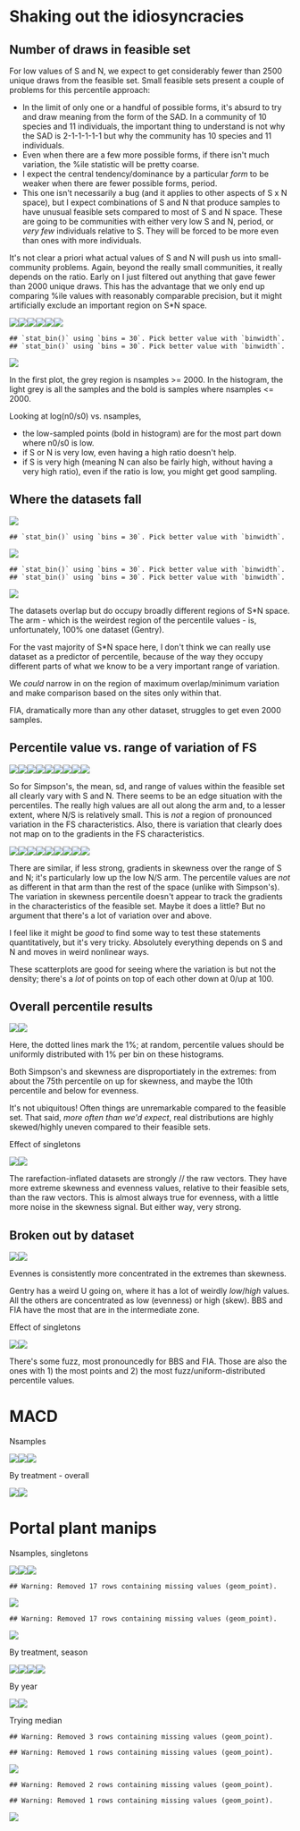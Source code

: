 Shaking out the idiosyncracies
================

Number of draws in feasible set
-------------------------------

For low values of S and N, we expect to get considerably fewer than 2500 unique draws from the feasible set. Small feasible sets present a couple of problems for this percentile approach:

-   In the limit of only one or a handful of possible forms, it's absurd to try and draw meaning from the form of the SAD. In a community of 10 species and 11 individuals, the important thing to understand is not why the SAD is 2-1-1-1-1-1 but why the community has 10 species and 11 individuals.
-   Even when there are a few more possible forms, if there isn't much variation, the %ile statistic will be pretty coarse.
-   I expect the central tendency/dominance by a particular *form* to be weaker when there are fewer possible forms, period.
-   This one isn't necessarily a bug (and it applies to other aspects of S x N space), but I expect combinations of S and N that produce samples to have unusual feasible sets compared to most of S and N space. These are going to be communities with either very low S and N, period, or *very few* individuals relative to S. They will be forced to be more even than ones with more individuals.

It's not clear a priori what actual values of S and N will push us into small-community problems. Again, beyond the really small communities, it really depends on the ratio. Early on I just filtered out anything that gave fewer than 2000 unique draws. This has the advantage that we only end up comparing %ile values with reasonably comparable precision, but it might artificially exclude an important region on S\*N space.

![](vetting_files/figure-markdown_github/draws%20v%20sn%20plots-1.png)![](vetting_files/figure-markdown_github/draws%20v%20sn%20plots-2.png)![](vetting_files/figure-markdown_github/draws%20v%20sn%20plots-3.png)![](vetting_files/figure-markdown_github/draws%20v%20sn%20plots-4.png)![](vetting_files/figure-markdown_github/draws%20v%20sn%20plots-5.png)![](vetting_files/figure-markdown_github/draws%20v%20sn%20plots-6.png)

    ## `stat_bin()` using `bins = 30`. Pick better value with `binwidth`.
    ## `stat_bin()` using `bins = 30`. Pick better value with `binwidth`.

![](vetting_files/figure-markdown_github/draws%20v%20sn%20plots-7.png)

In the first plot, the grey region is nsamples &gt;= 2000. In the histogram, the light grey is all the samples and the bold is samples where nsamples &lt;= 2000.

Looking at log(n0/s0) vs. nsamples,

-   the low-sampled points (bold in histogram) are for the most part down where n0/s0 is low.
-   if S or N is very low, even having a high ratio doesn't help.
-   if S is very high (meaning N can also be fairly high, without having a very high ratio), even if the ratio is low, you might get good sampling.

Where the datasets fall
-----------------------

![](vetting_files/figure-markdown_github/dataset%20space-1.png)

    ## `stat_bin()` using `bins = 30`. Pick better value with `binwidth`.

![](vetting_files/figure-markdown_github/dataset%20space-2.png)

    ## `stat_bin()` using `bins = 30`. Pick better value with `binwidth`.
    ## `stat_bin()` using `bins = 30`. Pick better value with `binwidth`.

![](vetting_files/figure-markdown_github/dataset%20space-3.png)

The datasets overlap but do occupy broadly different regions of S\*N space. The arm - which is the weirdest region of the percentile values - is, unfortunately, 100% one dataset (Gentry).

For the vast majority of S\*N space here, I don't think we can really use dataset as a predictor of percentile, because of the way they occupy different parts of what we know to be a very important range of variation.

We *could* narrow in on the region of maximum overlap/minimum variation and make comparison based on the sites only within that.

FIA, dramatically more than any other dataset, struggles to get even 2000 samples.

Percentile value vs. range of variation of FS
---------------------------------------------

![](vetting_files/figure-markdown_github/Simpson%20rov-1.png)![](vetting_files/figure-markdown_github/Simpson%20rov-2.png)![](vetting_files/figure-markdown_github/Simpson%20rov-3.png)![](vetting_files/figure-markdown_github/Simpson%20rov-4.png)![](vetting_files/figure-markdown_github/Simpson%20rov-5.png)![](vetting_files/figure-markdown_github/Simpson%20rov-6.png)![](vetting_files/figure-markdown_github/Simpson%20rov-7.png)![](vetting_files/figure-markdown_github/Simpson%20rov-8.png)![](vetting_files/figure-markdown_github/Simpson%20rov-9.png)

So for Simpson's, the mean, sd, and range of values within the feasible set all clearly vary with S and N. There seems to be an edge situation with the percentiles. The really high values are all out along the arm and, to a lesser extent, where N/S is relatively small. This is *not* a region of pronounced variation in the FS characteristics. Also, there is variation that clearly does not map on to the gradients in the FS characteristics.

![](vetting_files/figure-markdown_github/skew%20rov-1.png)![](vetting_files/figure-markdown_github/skew%20rov-2.png)![](vetting_files/figure-markdown_github/skew%20rov-3.png)![](vetting_files/figure-markdown_github/skew%20rov-4.png)![](vetting_files/figure-markdown_github/skew%20rov-5.png)![](vetting_files/figure-markdown_github/skew%20rov-6.png)![](vetting_files/figure-markdown_github/skew%20rov-7.png)![](vetting_files/figure-markdown_github/skew%20rov-8.png)![](vetting_files/figure-markdown_github/skew%20rov-9.png)

There are similar, if less strong, gradients in skewness over the range of S and N; it's particularly low up the low N/S arm. The percentile values are *not* as different in that arm than the rest of the space (unlike with Simpson's). The variation in skewness percentile doesn't appear to track the gradients in the characteristics of the feasible set. Maybe it does a little? But no argument that there's a lot of variation over and above.

I feel like it might be *good* to find some way to test these statements quantitatively, but it's very tricky. Absolutely everything depends on S and N and moves in weird nonlinear ways.

These scatterplots are good for seeing where the variation is but not the density; there's a *lot* of points on top of each other down at 0/up at 100.

Overall percentile results
--------------------------

![](vetting_files/figure-markdown_github/overall-1.png)![](vetting_files/figure-markdown_github/overall-2.png)

Here, the dotted lines mark the 1%; at random, percentile values should be uniformly distributed with 1% per bin on these histograms.

Both Simpson's and skewness are disproportiately in the extremes: from about the 75th percentile on up for skewness, and maybe the 10th percentile and below for evenness.

It's not ubiquitous! Often things are unremarkable compared to the feasible set. That said, *more often than we'd expect*, real distributions are highly skewed/highly uneven compared to their feasible sets.

Effect of singletons

![](vetting_files/figure-markdown_github/singletons%20overall-1.png)![](vetting_files/figure-markdown_github/singletons%20overall-2.png)

The rarefaction-inflated datasets are strongly // the raw vectors. They have more extreme skewness and evenness values, relative to their feasible sets, than the raw vectors. This is almost always true for evenness, with a little more noise in the skewness signal. But either way, very strong.

Broken out by dataset
---------------------

![](vetting_files/figure-markdown_github/dataset-1.png)![](vetting_files/figure-markdown_github/dataset-2.png)

Evennes is consistently more concentrated in the extremes than skewness.

Gentry has a weird U going on, where it has a lot of weirdly *low*/*high* values. All the others are concentrated as low (evenness) or high (skew). BBS and FIA have the most that are in the intermediate zone.

Effect of singletons

![](vetting_files/figure-markdown_github/singletons%20dataset-1.png)![](vetting_files/figure-markdown_github/singletons%20dataset-2.png)

There's some fuzz, most pronouncedly for BBS and FIA. Those are also the ones with 1) the most points and 2) the most fuzz/uniform-distributed percentile values.

MACD
====

Nsamples

![](vetting_files/figure-markdown_github/macd%20overall-1.png)![](vetting_files/figure-markdown_github/macd%20overall-2.png)![](vetting_files/figure-markdown_github/macd%20overall-3.png)

By treatment - overall

![](vetting_files/figure-markdown_github/macd%20trtmt%20overall-1.png)![](vetting_files/figure-markdown_github/macd%20trtmt%20overall-2.png)

<!-- ** I AM REALLY NOT CONFIDENT IN THE DATA HANDLING HERE, NEED TO REVISIT WHEN SHARPER ** -->
<!-- ```{r macd ctrlcomp} -->
<!-- macd_comparisons <- read.csv(here::here("working-data", "macdb_data", "orderedcomparisons.csv"), header = F, stringsAsFactors = F) -->
<!-- colnames(macd_comparisons) <- c("studyID", "control", "site") -->
<!-- macd_comparisons <- macd_comparisons %>% -->
<!--   mutate(site = as.character(site), control = as.character(control)) -->
<!-- cc_di <- all_di_macd %>% -->
<!--   filter(singletons == FALSE, treatment == "comparison") %>% -->
<!--   left_join(macd_comparisons, by = c("studyID", "site")) %>% -->
<!--   select(dat, site, skew_percentile, simpson_percentile, studyID, control) %>% -->
<!--   rename(comparison = site) %>% -->
<!--  left_join(select(all_di_macd, skew_percentile, simpson_percentile, site, singletons, nsamples), by = c("control" = "site")) %>% -->
<!--   distinct() %>% -->
<!--   rename(comp_skew = skew_percentile.x, comp_simp = simpson_percentile.x, -->
<!--          control_skew = skew_percentile.y, control_simp = simpson_percentile.y) -->
<!-- ggplot(data = cc_di, aes(x = comp_skew, y = control_skew)) + -->
<!--   geom_point(alpha = .5) + -->
<!-- #  xlim(0, 100) + -->
<!--  # ylim(0, 100) + -->
<!--   theme_bw() + -->
<!--   geom_abline(intercept = 0, slope = 1, color = "green") -->
<!-- ggplot(data = cc_di, aes(x = comp_simp, y = control_simp)) + -->
<!--   geom_point(alpha = .5) + -->
<!--  xlim(0, 100) + -->
<!--  ylim(0, 100) + -->
<!--   theme_bw() + -->
<!--   geom_abline(intercept = 0, slope = 1, color = "green") -->
<!-- ``` -->
Portal plant manips
===================

Nsamples, singletons

![](vetting_files/figure-markdown_github/pp%20overall-1.png)![](vetting_files/figure-markdown_github/pp%20overall-2.png)![](vetting_files/figure-markdown_github/pp%20overall-3.png)

    ## Warning: Removed 17 rows containing missing values (geom_point).

![](vetting_files/figure-markdown_github/pp%20overall-4.png)

    ## Warning: Removed 17 rows containing missing values (geom_point).

![](vetting_files/figure-markdown_github/pp%20overall-5.png)

By treatment, season

![](vetting_files/figure-markdown_github/portal%20trtmt-1.png)![](vetting_files/figure-markdown_github/portal%20trtmt-2.png)![](vetting_files/figure-markdown_github/portal%20trtmt-3.png)![](vetting_files/figure-markdown_github/portal%20trtmt-4.png)

By year

![](vetting_files/figure-markdown_github/plants%20year-1.png)![](vetting_files/figure-markdown_github/plants%20year-2.png)

Trying median

    ## Warning: Removed 3 rows containing missing values (geom_point).

    ## Warning: Removed 1 rows containing missing values (geom_point).

![](vetting_files/figure-markdown_github/pp%20median-1.png)

    ## Warning: Removed 2 rows containing missing values (geom_point).

    ## Warning: Removed 1 rows containing missing values (geom_point).

![](vetting_files/figure-markdown_github/pp%20median-2.png)
